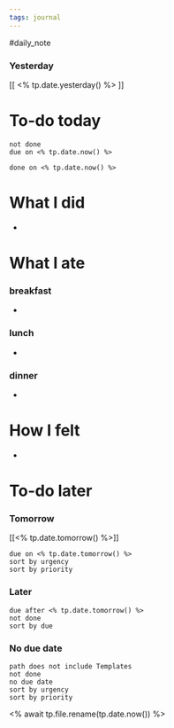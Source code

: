 ```yaml
---
tags: journal
---
```

#daily_note
### Yesterday
[[ <% tp.date.yesterday() %> ]]
# To-do today

 ```tasks
 not done
 due on <% tp.date.now() %>
 ```

 ```tasks
 done on <% tp.date.now() %>
 ```

# What I did

- 

# What I ate

### breakfast
- 

### lunch
- 

### dinner
- 

# How I felt

- 

# To-do later

### Tomorrow 
[[<% tp.date.tomorrow() %>]]
 ```tasks
 due on <% tp.date.tomorrow() %>
 sort by urgency
 sort by priority
 ```

### Later

 ```tasks
 due after <% tp.date.tomorrow() %>
 not done
 sort by due
 ```

### No due date

 ```tasks
 path does not include Templates
 not done
 no due date
 sort by urgency
 sort by priority
 ```

<% await tp.file.rename(tp.date.now()) %>
